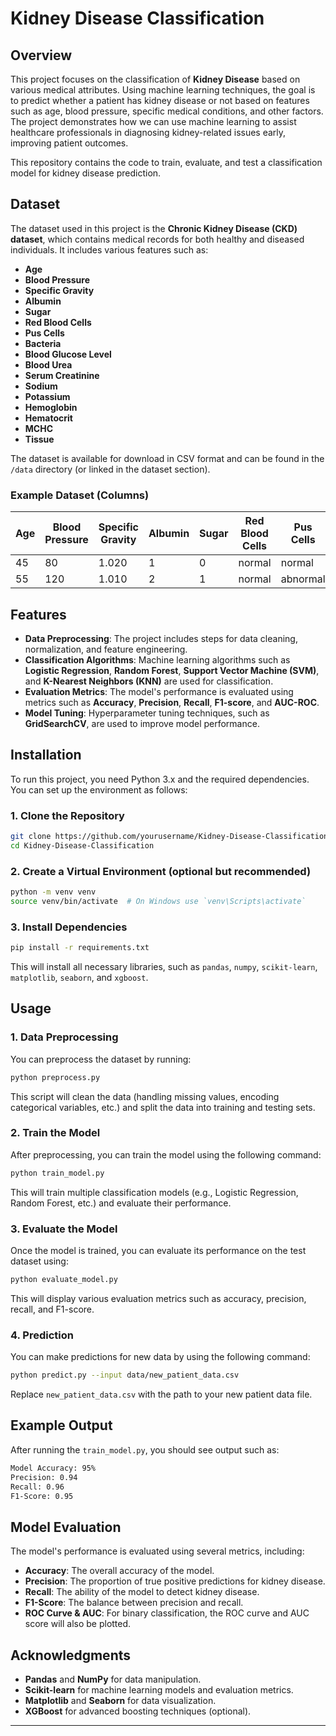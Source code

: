 # Kidney Disease Classification

## Overview

This project focuses on the classification of **Kidney Disease** based on various medical attributes. Using machine learning techniques, the goal is to predict whether a patient has kidney disease or not based on features such as age, blood pressure, specific medical conditions, and other factors. The project demonstrates how we can use machine learning to assist healthcare professionals in diagnosing kidney-related issues early, improving patient outcomes.

This repository contains the code to train, evaluate, and test a classification model for kidney disease prediction.

## Dataset

The dataset used in this project is the **Chronic Kidney Disease (CKD) dataset**, which contains medical records for both healthy and diseased individuals. It includes various features such as:

- **Age**
- **Blood Pressure**
- **Specific Gravity**
- **Albumin**
- **Sugar**
- **Red Blood Cells**
- **Pus Cells**
- **Bacteria**
- **Blood Glucose Level**
- **Blood Urea**
- **Serum Creatinine**
- **Sodium**
- **Potassium**
- **Hemoglobin**
- **Hematocrit**
- **MCHC**
- **Tissue**

The dataset is available for download in CSV format and can be found in the `/data` directory (or linked in the dataset section).

### Example Dataset (Columns)

| Age | Blood Pressure | Specific Gravity | Albumin | Sugar | Red Blood Cells | Pus Cells | ... |
|-----|----------------|------------------|---------|-------|-----------------|-----------|-----|
| 45  | 80             | 1.020            | 1       | 0     | normal          | normal    | ... |
| 55  | 120            | 1.010            | 2       | 1     | normal          | abnormal  | ... |

## Features

- **Data Preprocessing**: The project includes steps for data cleaning, normalization, and feature engineering.
- **Classification Algorithms**: Machine learning algorithms such as **Logistic Regression**, **Random Forest**, **Support Vector Machine (SVM)**, and **K-Nearest Neighbors (KNN)** are used for classification.
- **Evaluation Metrics**: The model's performance is evaluated using metrics such as **Accuracy**, **Precision**, **Recall**, **F1-score**, and **AUC-ROC**.
- **Model Tuning**: Hyperparameter tuning techniques, such as **GridSearchCV**, are used to improve model performance.

## Installation

To run this project, you need Python 3.x and the required dependencies. You can set up the environment as follows:

### 1. Clone the Repository

```bash
git clone https://github.com/yourusername/Kidney-Disease-Classification.git
cd Kidney-Disease-Classification
```

### 2. Create a Virtual Environment (optional but recommended)

```bash
python -m venv venv
source venv/bin/activate  # On Windows use `venv\Scripts\activate`
```

### 3. Install Dependencies

```bash
pip install -r requirements.txt
```

This will install all necessary libraries, such as `pandas`, `numpy`, `scikit-learn`, `matplotlib`, `seaborn`, and `xgboost`.

## Usage

### 1. **Data Preprocessing**

You can preprocess the dataset by running:

```bash
python preprocess.py
```

This script will clean the data (handling missing values, encoding categorical variables, etc.) and split the data into training and testing sets.

### 2. **Train the Model**

After preprocessing, you can train the model using the following command:

```bash
python train_model.py
```

This will train multiple classification models (e.g., Logistic Regression, Random Forest, etc.) and evaluate their performance.

### 3. **Evaluate the Model**

Once the model is trained, you can evaluate its performance on the test dataset using:

```bash
python evaluate_model.py
```

This will display various evaluation metrics such as accuracy, precision, recall, and F1-score.

### 4. **Prediction**

You can make predictions for new data by using the following command:

```bash
python predict.py --input data/new_patient_data.csv
```

Replace `new_patient_data.csv` with the path to your new patient data file.

## Example Output

After running the `train_model.py`, you should see output such as:

```bash
Model Accuracy: 95%
Precision: 0.94
Recall: 0.96
F1-Score: 0.95
```

## Model Evaluation

The model's performance is evaluated using several metrics, including:

- **Accuracy**: The overall accuracy of the model.
- **Precision**: The proportion of true positive predictions for kidney disease.
- **Recall**: The ability of the model to detect kidney disease.
- **F1-Score**: The balance between precision and recall.
- **ROC Curve & AUC**: For binary classification, the ROC curve and AUC score will also be plotted.

## Acknowledgments

- **Pandas** and **NumPy** for data manipulation.
- **Scikit-learn** for machine learning models and evaluation metrics.
- **Matplotlib** and **Seaborn** for data visualization.
- **XGBoost** for advanced boosting techniques (optional).

---
